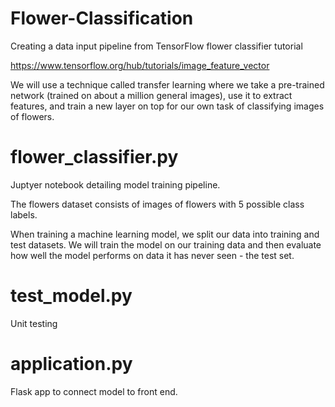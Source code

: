 # Flower-Classification

Creating a data input pipeline from TensorFlow flower classifier tutorial

https://www.tensorflow.org/hub/tutorials/image_feature_vector

We will use a technique called transfer learning where we take a pre-trained network (trained on about a million general images), use it to extract features, and train a new layer on top for our own task of classifying images of flowers.

# flower_classifier.py

Juptyer notebook detailing model training pipeline.

The flowers dataset consists of images of flowers with 5 possible class labels.

When training a machine learning model, we split our data into training and test datasets. We will train the model on our training data and then evaluate how well the model performs on data it has never seen - the test set.

# test_model.py

Unit testing

# application.py

Flask app to connect model to front end.
